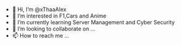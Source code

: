 - 👋 Hi, I’m @xThaaAlex
- 👀 I’m interested in F1,Cars and Anime
- 🌱 I’m currently learning Server Management and Cyber Security
- 💞️ I’m looking to collaborate on ...
- 📫 How to reach me ...

<!---
xThaaAlex/xThaaAlex is a ✨ special ✨ repository because its `README.md` (this file) appears on your GitHub profile.
You can click the Preview link to take a look at your changes.
--->
